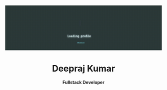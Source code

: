 <!-- 
GIF SECTION

If you wanna know how i made this gif

I made this with my repo: (https://github.com/AiseKaise/GithubGIFProfile)
There i made and page with the GIF content, later i record my screen with OBS
after that i converter the video from mp4 to gif
ur welcome ;) 
-->


<a href="https://github.com/AiseKaise">![AiseKaise's Gif](./assets/githubstarter.gif)</a>

<h1 align="center">Deepraj Kumar</h1>
<h4 align="center">Fullstack Developer</h4>
